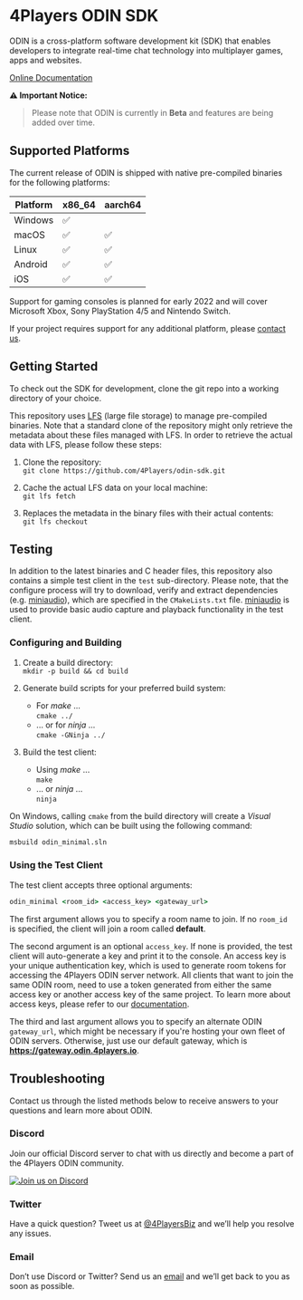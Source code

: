 # 4Players ODIN SDK

ODIN is a cross-platform software development kit (SDK) that enables developers to integrate real-time chat technology into multiplayer games, apps and websites.

[Online Documentation](https://developers.4players.io/odin)

**:warning: Important Notice:**

> Please note that ODIN is currently in **Beta** and features are being added over time.

## Supported Platforms

The current release of ODIN is shipped with native pre-compiled binaries for the following platforms:

| Platform | x86_64             | aarch64            |
| -------- | ------------------ | ------------------ |
| Windows  | :white_check_mark: |                    |
| macOS    | :white_check_mark: | :white_check_mark: |
| Linux    | :white_check_mark: | :white_check_mark: |
| Android  | :white_check_mark: | :white_check_mark: |
| iOS      | :white_check_mark: | :white_check_mark: |

Support for gaming consoles is planned for early 2022 and will cover Microsoft Xbox, Sony PlayStation 4/5 and Nintendo Switch.

If your project requires support for any additional platform, please [contact us](https://www.4players.io/contact-us/).

## Getting Started

To check out the SDK for development, clone the git repo into a working directory of your choice.

This repository uses [LFS](https://git-lfs.github.com) (large file storage) to manage pre-compiled binaries. Note that a standard clone of the repository might only retrieve the metadata about these files managed with LFS. In order to retrieve the actual data with LFS, please follow these steps:

1. Clone the repository:  
   `git clone https://github.com/4Players/odin-sdk.git`

2. Cache the actual LFS data on your local machine:  
   `git lfs fetch`

3. Replaces the metadata in the binary files with their actual contents:  
   `git lfs checkout`

## Testing

In addition to the latest binaries and C header files, this repository also contains a simple test client in the `test` sub-directory. Please note, that the configure process will try to download, verify and extract dependencies (e.g. [miniaudio](https://miniaud.io)), which are specified in the `CMakeLists.txt` file. [miniaudio](https://miniaud.io) is used to provide basic audio capture and playback functionality in the test client.

### Configuring and Building

1. Create a build directory:  
   `mkdir -p build && cd build`

2. Generate build scripts for your preferred build system:

   - For _make_ ...  
     `cmake ../`
   - ... or for _ninja_ ...  
     `cmake -GNinja ../`

3. Build the test client:
   - Using _make_ ...  
     `make`
   - ... or _ninja_ ...  
     `ninja`

On Windows, calling `cmake` from the build directory will create a _Visual Studio_ solution, which can be built using the following command:

```bat
msbuild odin_minimal.sln
```

### Using the Test Client

The test client accepts three optional arguments:

```bat
odin_minimal <room_id> <access_key> <gateway_url>
```

The first argument allows you to specify a room name to join. If no `room_id` is specified, the client will join a room called **default**.

The second argument is an optional `access_key`. If none is provided, the test client will auto-generate a key and print it to the console. An access key is your unique authentication key, which is used to generate room tokens for accessing the 4Players ODIN server network. All clients that want to join the same ODIN room, need to use a token generated from either the same access key or another access key of the same project. To learn more about access keys, please refer to our [documentation](https://developers.4players.io/odin/guides/access-keys/).

The third and last argument allows you to specify an alternate ODIN `gateway_url`, which might be necessary if you're hosting your own fleet of ODIN servers. Otherwise, just use our default gateway, which is **https://gateway.odin.4players.io**.

## Troubleshooting

Contact us through the listed methods below to receive answers to your questions and learn more about ODIN.

### Discord

Join our official Discord server to chat with us directly and become a part of the 4Players ODIN community.

[![Join us on Discord](https://developers.4players.io/images/join_discord.png)](https://discord.gg/9yzdJNUGZS)

### Twitter

Have a quick question? Tweet us at [@4PlayersBiz](https://twitter.com/4PlayersBiz) and we’ll help you resolve any issues.

### Email

Don’t use Discord or Twitter? Send us an [email](mailto:odin@4players.io) and we’ll get back to you as soon as possible.
